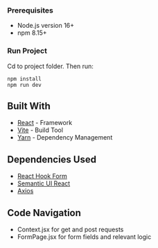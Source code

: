 ### Prerequisites

- Node.js version 16+
- npm 8.15+

### Run Project

Cd to project folder. Then run:

```
npm install
npm run dev
```

## Built With

- [React](https://reactjs.org/) - Framework
- [Vite](https://vitejs.dev/) - Build Tool
- [Yarn](https://yarnpkg.com/) - Dependency Management

## Dependencies Used

- [React Hook Form](https://react-hook-form.com/)
- [Semantic UI React](https://react.semantic-ui.com/)
- [Axios](https://axios-http.com/)

## Code Navigation

- Context.jsx for get and post requests
- FormPage.jsx for form fields and relevant logic
